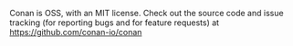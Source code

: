 Conan is OSS, with an MIT license. Check out the source code and issue tracking (for reporting bugs
and for feature requests) at https://github.com/conan-io/conan
